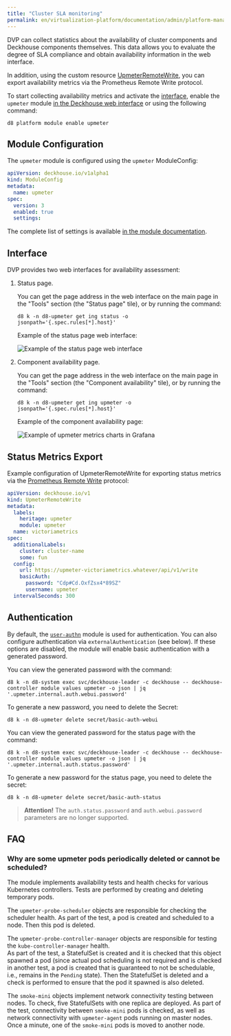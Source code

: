 ```yaml
---
title: "Cluster SLA monitoring"
permalink: en/virtualization-platform/documentation/admin/platform-management/monitoring/sla.html
---
```


DVP can collect statistics about the availability of cluster components and Deckhouse components themselves. This data allows you to evaluate the degree of SLA compliance and obtain availability information in the web interface.

In addition, using the custom resource [UpmeterRemoteWrite](/products/kubernetes-platform/documentation/v1/modules/upmeter/cr.html#upmeterremotewrite), you can export availability metrics via the Prometheus Remote Write protocol.

To start collecting availability metrics and activate the [interface](#interface), enable the `upmeter` module [in the Deckhouse web interface](/products/kubernetes-platform/modules/console/stable/) or using the following command:

```shell
d8 platform module enable upmeter
```

## Module Configuration

The `upmeter` module is configured using the `upmeter` ModuleConfig:

```yaml
apiVersion: deckhouse.io/v1alpha1
kind: ModuleConfig
metadata:
  name: upmeter
spec:
  version: 3
  enabled: true
  settings:
```

The complete list of settings is available [in the module documentation](/products/kubernetes-platform/documentation/v1/modules/upmeter/configuration.html).

## Interface

DVP provides two web interfaces for availability assessment:

1. Status page.

   You can get the page address in the web interface on the main page in the "Tools" section (the "Status page" tile), or by running the command:
   
   ```shell
   d8 k -n d8-upmeter get ing status -o jsonpath='{.spec.rules[*].host}'
   ``` 

   Example of the status page web interface:
   
   ![Example of the status page web interface](/images/upmeter/status.png)

1. Component availability page.

   You can get the page address in the web interface on the main page in the "Tools" section (the "Component availability" tile), or by running the command:
   
   ```shell
   d8 k -n d8-upmeter get ing upmeter -o jsonpath='{.spec.rules[*].host}'
   ``` 

   Example of the component availability page:
   
   ![Example of upmeter metrics charts in Grafana](/images/upmeter/image1.png)

## Status Metrics Export
 
Example configuration of UpmeterRemoteWrite for exporting status metrics via the [Prometheus Remote Write](https://docs.sysdig.com/en/docs/installation/prometheus-remote-write/) protocol:

```yaml
apiVersion: deckhouse.io/v1
kind: UpmeterRemoteWrite
metadata:
  labels:
    heritage: upmeter
    module: upmeter
  name: victoriametrics
spec:
  additionalLabels:
    cluster: cluster-name
    some: fun
  config:
    url: https://upmeter-victoriametrics.whatever/api/v1/write
    basicAuth:
      password: "Cdp#Cd.OxfZsx4*89SZ"
      username: upmeter
  intervalSeconds: 300
```

## Authentication

By default, the [`user-authn`](/products/kubernetes-platform/documentation/v1/modules/user-authn/) module is used for authentication. You can also configure authentication via `externalAuthentication` (see below).
If these options are disabled, the module will enable basic authentication with a generated password.

You can view the generated password with the command:

```shell
d8 k -n d8-system exec svc/deckhouse-leader -c deckhouse -- deckhouse-controller module values upmeter -o json | jq '.upmeter.internal.auth.webui.password'
```

To generate a new password, you need to delete the Secret:

```shell
d8 k -n d8-upmeter delete secret/basic-auth-webui
```

You can view the generated password for the status page with the command:

```shell
d8 k -n d8-system exec svc/deckhouse-leader -c deckhouse -- deckhouse-controller module values upmeter -o json | jq '.upmeter.internal.auth.status.password'
```

To generate a new password for the status page, you need to delete the secret:

```shell
d8 k -n d8-upmeter delete secret/basic-auth-status
```

> **Attention!** The `auth.status.password` and `auth.webui.password` parameters are no longer supported.

## FAQ

### Why are some upmeter pods periodically deleted or cannot be scheduled?

The module implements availability tests and health checks for various Kubernetes controllers. Tests are performed by creating and deleting temporary pods.

The `upmeter-probe-scheduler` objects are responsible for checking the scheduler health. As part of the test, a pod is created and scheduled to a node. Then this pod is deleted.

The `upmeter-probe-controller-manager` objects are responsible for testing the `kube-controller-manager` health.  
As part of the test, a StatefulSet is created and it is checked that this object spawned a pod (since actual pod scheduling is not required and is checked in another test, a pod is created that is guaranteed to not be schedulable, i.e., remains in the `Pending` state). Then the StatefulSet is deleted and a check is performed to ensure that the pod it spawned is also deleted.

The `smoke-mini` objects implement network connectivity testing between nodes.
To check, five StatefulSets with one replica are deployed. As part of the test, connectivity between `smoke-mini` pods is checked, as well as network connectivity with `upmeter-agent` pods running on master nodes.  
Once a minute, one of the `smoke-mini` pods is moved to another node.
